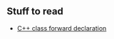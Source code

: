 ## Stuff to read

- [C++ class forward declaration](https://stackoverflow.com/questions/9119236/c-class-forward-declaration)
